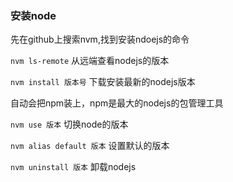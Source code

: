 ### 安装node

先在github上搜索nvm,找到安装ndoejs的命令

`nvm ls-remote`  从远端查看nodejs的版本

`nvm install 版本号`  下载安装最新的nodejs版本

自动会把npm装上，npm是最大的nodejs的包管理工具

`nvm use 版本` 切换node的版本

`nvm alias default 版本`  设置默认的版本

`nvm uninstall 版本`  卸载nodejs
